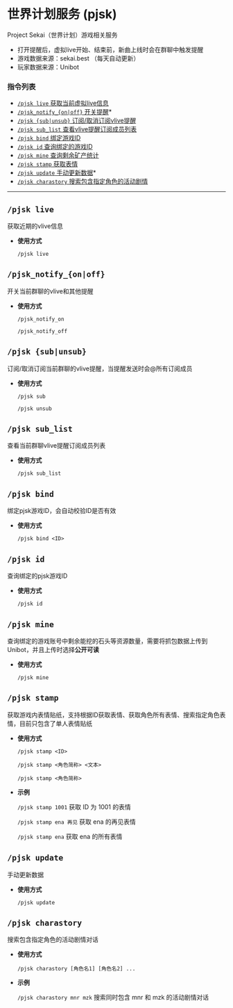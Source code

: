 # 世界计划服务 (pjsk)

Project Sekai（世界计划）游戏相关服务
- 打开提醒后，虚拟live开始、结束前，新曲上线时会在群聊中触发提醒
- 游戏数据来源：sekai.best （每天自动更新）
- 玩家数据来源：Unibot


###  指令列表

- [`/pjsk live` 获取当前虚拟live信息](#pjsk-live)
- [`/pjsk_notify_{on|off}` 开关提醒](#pjsk_notify_onoff)*
- [`/pjsk {sub|unsub}` 订阅/取消订阅vlive提醒](#pjsk-sub)
- [`/pjsk sub_list` 查看vlive提醒订阅成员列表](#pjsk-sub_list)
- [`/pjsk bind` 绑定游戏ID](#pjsk-bind)
- [`/pjsk id` 查询绑定的游戏ID](#pjsk-id)
- [`/pjsk mine` 查询剩余矿产统计](#pjsk-mine)
- [`/pjsk stamp` 获取表情](#pjsk-stamp)
- [`/pjsk update` 手动更新数据](#pjsk-update)*
- [`/pjsk charastory` 搜索包含指定角色的活动剧情](#pjsk-charastory)

---


## `/pjsk live`

获取近期的vlive信息

- **使用方式**

    `/pjsk live`


## `/pjsk_notify_{on|off}`

开关当前群聊的vlive和其他提醒

- **使用方式**

    `/pjsk_notify_on` 

    `/pjsk_notify_off`


## `/pjsk {sub|unsub}`

订阅/取消订阅当前群聊的vlive提醒，当提醒发送时会@所有订阅成员

- **使用方式**

    `/pjsk sub` 

    `/pjsk unsub`


## `/pjsk sub_list`

查看当前群聊vlive提醒订阅成员列表

- **使用方式**

    `/pjsk sub_list`



## `/pjsk bind`

绑定pjsk游戏ID，会自动校验ID是否有效

- **使用方式**

    `/pjsk bind <ID>`


## `/pjsk id`

查询绑定的pjsk游戏ID

- **使用方式**

    `/pjsk id`


## `/pjsk mine`

查询绑定的游戏账号中剩余能挖的石头等资源数量，需要将抓包数据上传到Unibot，并且上传时选择**公开可读**

- **使用方式**

    `/pjsk mine`


## `/pjsk stamp`

获取游戏内表情贴纸，支持根据ID获取表情、获取角色所有表情、搜索指定角色表情，目前只包含了单人表情贴纸

- **使用方式**

    `/pjsk stamp <ID>` 

    `/pjsk stamp <角色简称> <文本>`

    `/pjsk stamp <角色简称>`

- **示例**

    `/pjsk stamp 1001` 获取 ID 为 1001 的表情

    `/pjsk stamp ena 再见` 获取 ena 的再见表情

    `/pjsk stamp ena` 获取 ena 的所有表情


## `/pjsk update`

手动更新数据

- **使用方式**

    `/pjsk update`


## `/pjsk charastory`

搜索包含指定角色的活动剧情对话

- **使用方式**

    `/pjsk charastory [角色名1] [角色名2] ...`

- **示例**

    `/pjsk charastory mnr mzk` 搜索同时包含 mnr 和 mzk 的活动剧情对话


